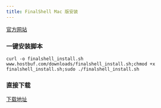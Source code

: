 ```yaml
---
title: FinalShell Mac 版安装
---
```


[官方网站](http://www.hostbuf.com)

### 一键安装脚本

```
curl -o finalshell_install.sh www.hostbuf.com/downloads/finalshell_install.sh;chmod +x finalshell_install.sh;sudo ./finalshell_install.sh
```

### 直接下载

[下载地址](http://www.hostbuf.com/downloads/finalshell_install.pkg)
